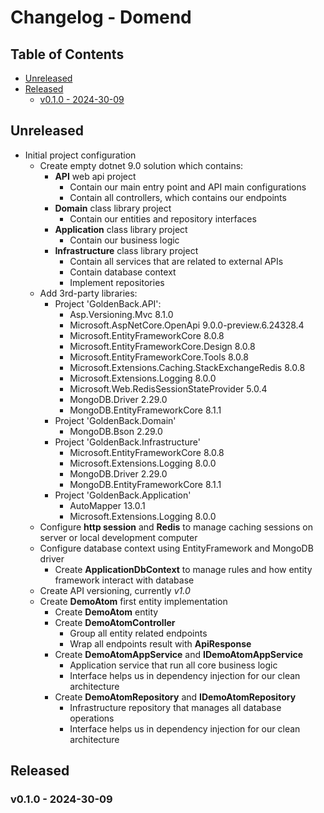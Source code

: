 # Changelog - Domend


## Table of Contents

- [Unreleased](#unreleased)
- [Released](#released)
    - [v0.1.0 - 2024-30-09](#v010---2024-30-09)

## Unreleased
- Initial project configuration
  - Create empty dotnet 9.0 solution which contains:
    - **API** web api project 
      - Contain our main entry point and API main configurations
      - Contain all controllers, which contains our endpoints
    - **Domain** class library project
      - Contain our entities and repository interfaces
    - **Application** class library project
      - Contain our business logic 
    - **Infrastructure** class library project
      - Contain all services that are related to external APIs 
      - Contain database context
      - Implement repositories
  - Add 3rd-party libraries:
    - Project 'GoldenBack.API':
      - Asp.Versioning.Mvc                                   8.1.0
      - Microsoft.AspNetCore.OpenApi                         9.0.0-preview.6.24328.4
      - Microsoft.EntityFrameworkCore                        8.0.8 
      - Microsoft.EntityFrameworkCore.Design                 8.0.8     
      - Microsoft.EntityFrameworkCore.Tools                  8.0.8 
      - Microsoft.Extensions.Caching.StackExchangeRedis      8.0.8      
      - Microsoft.Extensions.Logging                         8.0.0                
      - Microsoft.Web.RedisSessionStateProvider              5.0.4                 
      - MongoDB.Driver                                       2.29.0           
      - MongoDB.EntityFrameworkCore                          8.1.1
    - Project 'GoldenBack.Domain'
      - MongoDB.Bson         2.29.0
    - Project 'GoldenBack.Infrastructure'
      - Microsoft.EntityFrameworkCore      8.0.8
      - Microsoft.Extensions.Logging       8.0.0   
      - MongoDB.Driver                     2.29.0  
      - MongoDB.EntityFrameworkCore        8.1.1
    - Project 'GoldenBack.Application'
      - AutoMapper                        13.0.1
      - Microsoft.Extensions.Logging      8.0.0
  - Configure **http session** and **Redis** to manage caching sessions on server or local development computer 
  - Configure database context using EntityFramework and MongoDB driver
    - Create **ApplicationDbContext** to manage rules and how entity framework interact with database
  - Create API versioning, currently *v1.0*
  - Create **DemoAtom** first entity implementation
    - Create **DemoAtom** entity
    - Create **DemoAtomController** 
      - Group all entity related endpoints
      - Wrap all endpoints result with **ApiResponse**
    - Create **DemoAtomAppService** and **IDemoAtomAppService** 
      - Application service that run all core business logic
      - Interface helps us in dependency injection for our clean architecture
    - Create **DemoAtomRepository** and **IDemoAtomRepository** 
      - Infrastructure repository that manages all database operations
      - Interface helps us in dependency injection for our clean architecture
        

## Released

### v0.1.0 - 2024-30-09

